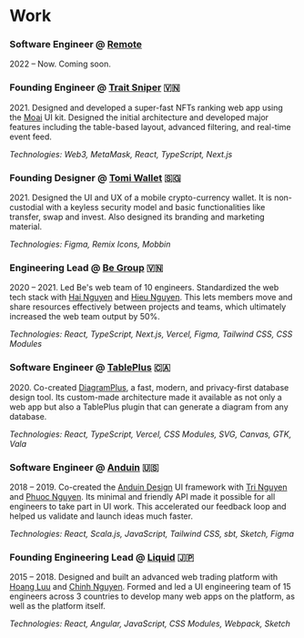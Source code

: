 # Work

### Software Engineer @ [Remote][remote]

[remote]: https://remote.com

2022 – Now. Coming soon.

### Founding Engineer @ [Trait Sniper][ts] 🇻🇳

[ts]: https://traitsniper.com/

2021\. Designed and developed a super-fast NFTs ranking web app using the [Moai][moai] UI kit. Designed the initial architecture and developed major features including the table-based layout, advanced filtering, and real-time event feed.

[moai]: https://moaijs.com

_Technologies: Web3, MetaMask, React, TypeScript, Next.js_

### Founding Designer @ [Tomi Wallet][tomi] 🇸🇬

[tomi]: https://tomiwallet.com/

2021\. Designed the UI and UX of a mobile crypto-currency wallet. It is non-custodial with a keyless security model and basic functionalities like transfer, swap and invest. Also designed its branding and marketing material.

_Technologies: Figma, Remix Icons, Mobbin_

### Engineering Lead @ [Be Group][be] 🇻🇳

[be]: https://be.com.vn/

2020 – 2021. Led Be's web team of 10 engineers. Standardized the web tech stack with [Hai Nguyen][hai] and [Hieu Nguyen][hieu]. This lets members move and share resources effectively between projects and teams, which ultimately increased the web team output by 50%.

[hai]: https://github.com/ng-hai
[hieu]: https://github.com/hieunguyen135

_Technologies: React, TypeScript, Next.js, Vercel, Figma, Tailwind CSS, CSS Modules_

### Software Engineer @ [TablePlus][tp] 🇨🇦

[tp]: https://tableplus.com/

2020\. Co-created [DiagramPlus][dp], a fast, modern, and privacy-first database design tool. Its custom-made architecture made it available as not only a web app but also a TablePlus plugin that can generate a diagram from any database.

[dp]: https://diagramplus.com
[huy]: https://github.com/huyphams

_Technologies: React, TypeScript, Vercel, CSS Modules, SVG, Canvas, GTK, Vala_

### Software Engineer @ [Anduin][anduin] 🇺🇸

[anduin]: https://www.anduintransact.com/

2018 – 2019. Co-created the [Anduin Design][adesign] UI framework with [Tri Nguyen][tri] and [Phuoc Nguyen][phuoc]. Its minimal and friendly API made it possible for all engineers to take part in UI work. This accelerated our feedback loop and helped us validate and launch ideas much faster.

[tri]: https://www.trilmn.com/
[phuoc]: https://twitter.com/nghuuphuoc
[adesign]: https://anduin.design

_Technologies: React, Scala.js, JavaScript, Tailwind CSS, sbt, Sketch, Figma_

### Founding Engineering Lead @ [Liquid][liquid] 🇯🇵

[liquid]: https://liquid.com/

2015 – 2018. Designed and built an advanced web trading platform with [Hoang Luu][hoang] and [Chinh Nguyen][chinh]. Formed and led a UI engineering team of 15 engineers across 3 countries to develop many web apps on the platform, as well as the platform itself.

[hoang]: https://github.com/unrealhoang
[chinh]: https://www.linkedin.com/in/chinhnq/

_Technologies: React, Angular, JavaScript, CSS Modules, Webpack, Sketch_

